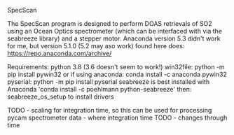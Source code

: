 SpecScan

The SpecScan program is designed to perform DOAS retrievals of SO2 using an Ocean Optics spectrometer (which can be interfaced with via the seabreeze library) and a stepper motor.
Anaconda version 5.3 didn't work for me, but version 5.1.0 (5.2 may aso work) found here does: https://repo.anaconda.com/archive/

Requirements:
python 3.8 (3.6 doesn't seem to work!)
win32file: python -m pip install pywin32 or if using anaconda: conda install -c anaconda pywin32
pyserial: python -m pip install pyserial
seabreeze is best installed with Anaconda 'conda install -c poehlmann python-seabreeze'
then: seabreeze_os_setup to install drivers


TODO - scaling for integration time, so this can be used for processing pycam spectrometer data - where integration time
TODO - changes through time